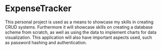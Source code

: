 # ExpenseTracker
This personal project is used as a means to showcase my skills in creating CRUD systems. Furthermore it will showcase skills on creating a database scheme from scratch, as well as using the data to implement charts for data visualization. This application will also have important aspects used, such as password hashing and authentication. 
